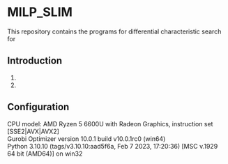 # MILP_SLIM
This repository contains the programs for differential characteristic search for 

## Introduction
1.     
 
2.   

## Configuration
CPU model: AMD Ryzen 5 6600U with Radeon Graphics, instruction set [SSE2|AVX|AVX2]\
Gurobi Optimizer version 10.0.1 build v10.0.1rc0 (win64)\
Python 3.10.10 (tags/v3.10.10:aad5f6a, Feb  7 2023, 17:20:36) [MSC v.1929 64 bit (AMD64)] on win32


